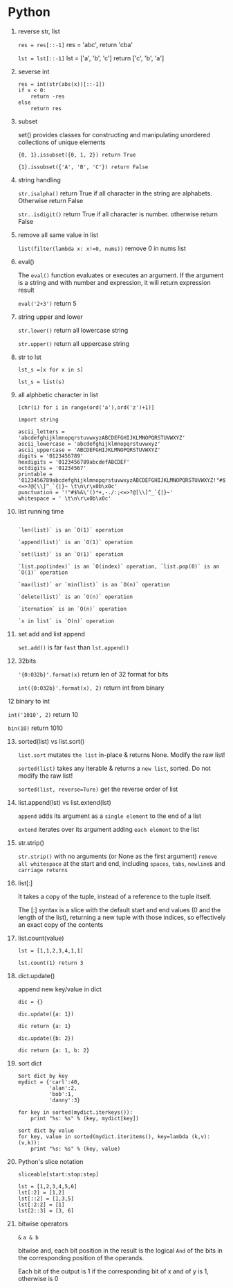 # Python

1. reverse str, list
  
   `res = res[::-1]` res = 'abc', return 'cba'
   
   `lst = lst[::-1]` lst = ['a', 'b', 'c'] return ['c', 'b', 'a']

2. severse int
   
    ```
    res = int(str(abs(x))[::-1])
    if x < 0:
        return -res
    else
        return res
    ```
3. subset 
    
    set() provides classes for constructing and manipulating unordered collections of unique elements
    
    `{0, 1}.issubset({0, 1, 2}) return True`
    
    `{1}.issubset({'A', 'B', 'C'}) return False`

4. string handling

   `str.isalpha()` return True if all character in the string are alphabets. Otherwise return False
   
   `str..isdigit()` return True if all character is number. otherwise return False
   
5. remove all same value in list

   `list(filter(lambda x: x!=0, nums))` remove 0 in nums list
     
6. eval()
    
    The `eval()` function evaluates or executes an argument. If the argument is a string and with number and expression, it will return expression result
    
    `eval('2+3')` return 5

7. string upper and lower

    `str.lower()` return all lowercase string
    
    `str.upper()` return all uppercase string

8. str to lst

    `lst_s =[x for x in s]`
  
    `lst_s = list(s)`

9. all alphbetic character in list

    `[chr(i) for i in range(ord('a'),ord('z')+1)]`
    
    ```
    import string
    
    ascii_letters = 'abcdefghijklmnopqrstuvwxyzABCDEFGHIJKLMNOPQRSTUVWXYZ'
    ascii_lowercase = 'abcdefghijklmnopqrstuvwxyz'
    ascii_uppercase = 'ABCDEFGHIJKLMNOPQRSTUVWXYZ'
    digits = '0123456789'
    hexdigits = '0123456789abcdefABCDEF'
    octdigits = '01234567'
    printable = '0123456789abcdefghijklmnopqrstuvwxyzABCDEFGHIJKLMNOPQRSTUVWXYZ!"#$%&\'()*+,-./:;<=>?@[\\]^_`{|}~ \t\n\r\x0b\x0c'
    punctuation = '!"#$%&\'()*+,-./:;<=>?@[\\]^_`{|}~'
    whitespace = ' \t\n\r\x0b\x0c'
    ```
    
10. list running time
    
    ```
    
    `len(list)` is an `O(1)` operation
    
    `append(list)` is an `O(1)` operation
    
    `set(list)` is an `O(1)` operation
    
    `list.pop(index)` is an `O(index)` operation, `list.pop(0)` is an `O(1)` operation
    
    `max(list)` or `min(list)` is an `O(n)` operation 
    
    `delete(list)` is an `O(n)` operation
    
    `iternation` is an `O(n)` operation
    
    `x in list` is `O(n)` operation
    
    ```
    
11. set add and list append

    `set.add()` is far `fast` than `lst.append()`

12. 32bits
    
    `'{0:032b}'.format(x)` return len of 32 format for bits
    
    `int({0:032b}'.format(x), 2)` return int from binary

12 binary to int

   `int('1010', 2)` return 10
   
   `bin(10)` return 1010
    
13. sorted(list) vs list.sort()

    `list.sort` mutates `the list` in-place & returns None. Modify the raw list!
    
    `sorted(list)` takes any iterable & returns a `new list`, sorted. Do not modify the raw list!

    `sorted(list, reverse=Ture)` get the reverse order of list
    
14. list.append(lst) vs list.extend(lst)

    `append` adds its argument as a `single element` to the end of a list
    
    `extend` iterates over its argument adding `each element` to the list

15. str.strip()

    `str.strip()` with no arguments (or None as the first argument) `remove all whitespace` at the start and end, including `spaces`, `tabs`, `newline`s and `carriage returns`

16. list[:]

    It takes a copy of the tuple, instead of a reference to the tuple itself.

    The [:] syntax is a slice with the default start and end values (0 and the length of the list), returning a new tuple with those indices, so effectively an exact copy of the contents

17. list.count(value)

    ```
    lst = [1,1,2,3,4,1,1]
    
    lst.count(1) return 3
    ```

18. dict.update()

    append new key/value in dict
    ```
    dic = {}
    
    dic.update({a: 1})
    
    dic return {a: 1}
    
    dic.update({b: 2})
    
    dic return {a: 1, b: 2}
    ```
    
19. sort dict
    
    ```
    Sort dict by key
    mydict = {'carl':40,
              'alan':2,
              'bob':1,
              'danny':3}

    for key in sorted(mydict.iterkeys()):
        print "%s: %s" % (key, mydict[key])
    ```
    
    ```
    sort dict by value
    for key, value in sorted(mydict.iteritems(), key=lambda (k,v): (v,k)):
        print "%s: %s" % (key, value)
    ```

20. Python's slice notation
    
    `sliceable[start:stop:step]` 
    
    ```
    lst = [1,2,3,4,5,6]
    lst[:2] = [1,2]
    lst[::2] = [1,3,5]
    lst[:2:2] = [1]
    lst[2::3] = [3, 6]
    ```
    
21. bitwise operators
    
    `&` `a & b` 
    
    bitwise and, each bit position in the result is the logical `And` of the bits in the corresponding position of the operands. 
    
    Each bit of the output is 1 if the corresponding bit of x and of y is 1, otherwise is 0
    
